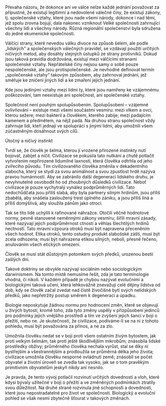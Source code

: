 Převaha názoru, že dokonce ani ve válce nelze každé jednání považovat za přípustné, že existují legitimní a nedovolené válečné činy, že existují zákony, tj. společenské vztahy, které jsou nade všemi národy, dokonce i nad těmi, jež spolu zrovna bojují, dala nakonec vzniknout Velké společnosti zahrnující všechny lidi a všechny národy. Různá regionální společenství byla sdružena do jedné ekumenické společnosti.

Válčící strany, které nevedou válku divoce na způsob šelem, ale podle „lidských" a společenských válečných pravidel, se vzdávají použití určitých ničivých metod, aby dosáhly stejných ústupků ze strany protivníků. Dokud jsou taková pravidla dodržována, existují mezi válčícími stranami společenské vztahy. Nepřátelské činy nejsou samy o sobě pouze nespolečenské, ale jsou protispolečenské. Je nevhodné definovat termín „společenské vztahy" takovým způsobem, aby zahrnoval jednání, jež směřuje ke zničení jiných lidí a ke zmaření jejich jednání.

Kde jsou jedinými vztahy mezi lidmi ty, které jsou namířeny ke vzájemnému poškozování, tam neexistuje ani společnost, ani společenské vztahy.

Společnost není pouhým spolupůsobením. Spolupůsobení – vzájemné ovlivňování – existuje mezi všemi součástmi vesmíru: mezi vlkem a ovcí, kterou sežere; mezi bakterií a člověkem, kterého zabije; mezi padajícím kamenem a předmětem, na nějž padá. Na druhou stranu společnost vždy zahrnuje lidi, kteří jednají ve spolupráci s jinými lidmi, aby umožnili všem zúčastněným dosáhnout svých cílů.

Útočný a ničivý instinkt

Tvrdí se, že člověk je šelma, kterou jí vrozené přirozené instinkty nutí bojovat, zabíjet a ničit. Civilizace se pokusila tato nutkání a chutě potlačit vytvořením nepřirozené lidumilné laxnosti, která člověka odtrhla od jeho zvířecího původu. Tím civilizovaného člověka změnila v dekadentního slabocha, který se stydí za svou animálnost a svou zpustlost hrdě nazývá pravou humánností. Aby se zabránilo další degeneraci lidského druhu, je nevyhnutelné osvobodit ho od zhoubných důsledků civilizace. Neboť civilizace je pouze vychytralý vynález podprůměrných lidí. Tato nedochůdčata jsou příliš slabá, aby byla partnery silným hrdinům, jsou příliš zbabělá, aby snášela zasloužený trest úplného zániku, a jsou příliš líná a příliš domýšlivá, aby sloužila pánům jako otroci.

Tak se tito lidé uchýlili k rafinované náhražce. Otočili věčné hodnotové normy, pevně stanovené neměnnými zákony vesmíru; šířili mravní zásady, které nazývají jejich podprůměrnost ctností a věhlas šlechtilých hrdinů nectností. Tato mravní vzpoura otroků musí být napravena přeceněním všech hodnot. Etika otroků, tento ostudný produkt slabošské zášti, musí být zcela odhozena; musí být nahrazena etikou silných, neboli, přesně řečeno, anulováním všech etických omezení.

Člověk se musí stát důstojným potomkem svých předků, urozenou bestií zašlých dní.

Takové doktríny se obvykle nazývají sociálním nebo sociologickým darwinismem. Na tomto místě nemusíme řešit, zda je tato terminologie vhodná, či nikoli. V každém případě je chybou nazývat evolučními a biologickými taková učení, která lehkovážně znevažují celé dějiny lidstva od dob, kdy se člověk začal zvedat nad čistě živočišné bytí svých nelidských předků, jako nepřetržitý postup směrem k degeneraci a úpadku.

Biologie neposkytuje žádnou normu pro hodnocení změn, které se objevují u živých bytostí, kromě toho, zda tyto změny uspěly v přizpůsobení jedinců pro podmínky jejich vnějšího prostředí a tím ve zvýšení jejich šancí v boji o přežití, nebo ne. Je skutečností, že civilizace, podíváme-li se na ni z tohoto pohledu, musí být považována za přínos, a ne za zlo.

Umožnila člověku nedat se v boji proti všem ostatním živým bytostem, jak proti velkým šelmám, tak proti ještě škodlivějším mikrobům; znásobila lidské prostředky obživy; průměrného člověka nechala vyrůst, stal se díky ní bystřejším a všestrannějším a prodloužila se průměrná délka jeho života; civilizace umožnila člověku nesporné ovládnutí země; znásobil se počet obyvatel a životní úroveň se zvedla tak vysoko, jak se o tom pravěkým primitivním obyvatelům jeskyň nikdy ani nesnilo.

Je pravda, že tento vývoj potlačil rozvinutí určitých dovedností a vloh, které kdysi bývaly užitečné v boji o přežití a ve změněných podmínkách ztratily svou důležitost. Na druhé straně rozvinula jiné schopnosti a dovednosti, které jsou nepostradatelné pro život ve společnosti. Biologický a evoluční pohled se však nesmí zbytečně šťourat v takových změnách.